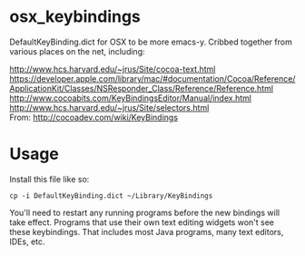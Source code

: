 osx_keybindings
===============

DefaultKeyBinding.dict for OSX to be more emacs-y. Cribbed together
from various places on the net, including:

http://www.hcs.harvard.edu/~jrus/Site/cocoa-text.html
https://developer.apple.com/library/mac/#documentation/Cocoa/Reference/ApplicationKit/Classes/NSResponder_Class/Reference/Reference.html
http://www.cocoabits.com/KeyBindingsEditor/Manual/index.html
http://www.hcs.harvard.edu/~jrus/Site/selectors.html   
From: http://cocoadev.com/wiki/KeyBindings

Usage
=====

Install this file like so:

    cp -i DefaultKeyBinding.dict ~/Library/KeyBindings
    
You'll need to restart any running programs before the new bindings
will take effect. Programs that use their own text editing widgets
won't see these keybindings. That includes most Java programs, many
text editors, IDEs, etc.

